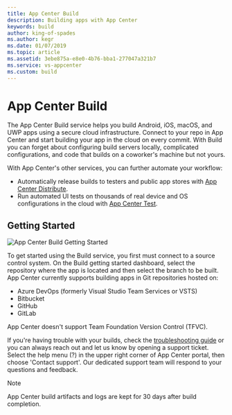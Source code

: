 ```yaml
---
title: App Center Build
description: Building apps with App Center
keywords: build
author: king-of-spades
ms.author: kegr
ms.date: 01/07/2019
ms.topic: article
ms.assetid: 3ebe875a-e8e0-4b76-bba1-277047a321b7
ms.service: vs-appcenter
ms.custom: build
---
```


# App Center Build

The App Center Build service helps you build Android, iOS, macOS, and UWP apps using a secure cloud infrastructure. Connect to your repo in App Center and start building your app in the cloud on every commit. With Build you can forget about configuring build servers locally, complicated configurations, and code that builds on a coworker's machine but not yours.

With App Center's other services, you can further automate your workflow: 
- Automatically release builds to testers and public app stores with [App Center Distribute](~/distribution/index.md). 
- Run automated UI tests on thousands of real device and OS configurations in the cloud with [App Center Test](~/build/build-test-integration.md).

## Getting Started

![App Center Build Getting Started](~/build/images/build_getting-started-dashboard.jpg)

To get started using the Build service, you first must connect to a source control system. On the Build getting started dashboard, select the repository where the app is located and then select the branch to be built. App Center currently supports building apps in Git repositories hosted on:

- Azure DevOps (formerly Visual Studio Team Services or VSTS)
- Bitbucket
- GitHub
- GitLab

App Center doesn't support Team Foundation Version Control (TFVC).

If you're having trouble with your builds, check the [troubleshooting guide](https://docs.microsoft.com/appcenter/build/troubleshooting/) or you can always reach out and let us know by opening a support ticket. Select the help menu (?) in the upper right corner of App Center portal, then choose 'Contact support'. Our dedicated support team will respond to your questions and feedback.


> [!NOTE]
> App Center build artifacts and logs are kept for 30 days after build completion.
